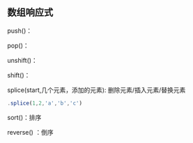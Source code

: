 

## 数组响应式

push()：

pop()：

unshift()：

shift()：

splice(start,几个元素，添加的元素): 删除元素/插入元素/替换元素

```js
.splice(1,2,'a','b','c')
```

sort()：排序

reverse() ：倒序

